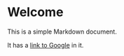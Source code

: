 # Welcome

This is a simple Markdown document.

It has a [link to Google](http://google.com) in it.

